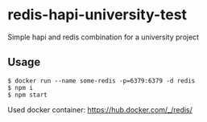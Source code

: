 # redis-hapi-university-test
Simple hapi and redis combination for a university project

## Usage

```
$ docker run --name some-redis -p=6379:6379 -d redis
$ npm i
$ npm start
```

Used docker container: https://hub.docker.com/_/redis/
